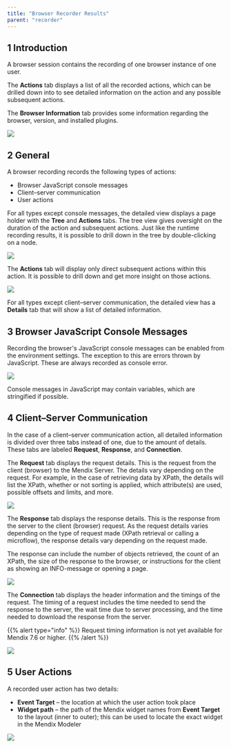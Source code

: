 ```yaml
---
title: "Browser Recorder Results"
parent: "recorder"
---
```


## 1 Introduction

A browser session contains the recording of one browser instance of one user.

The **Actions** tab displays a list of all the recorded actions, which can be drilled down into to see detailed information on the action and any possible subsequent actions.

The **Browser Information** tab provides some information regarding the browser, version, and installed plugins.

![](attachments/Performance_browser_recording.png)

## 2 General

A browser recording records the following types of actions:

* Browser JavaScript console messages
* Client–server communication
* User actions

For all types except console messages, the detailed view displays a page holder with the **Tree** and **Actions** tabs. The tree view gives oversight on the duration of the action and subsequent actions. Just like the runtime recording results, it is possible to drill down in the tree by double-clicking on a node.

![](attachments/Performance_browser_recording_ActionsTree.png)

The **Actions** tab will display only direct subsequent actions within this action. It is possible to drill down and get more insight on those actions.

![](attachments/Performance_browser_recording_ActionsActions.png)

For all types except client–server communication, the detailed view has a **Details** tab that will show a list of detailed information.

## 3 Browser JavaScript Console Messages

Recording the browser's JavaScript console messages can be enabled from the environment settings. The exception to this are errors thrown by JavaScript. These are always recorded as console error.

![](attachments/Performance_browser_recording_ConsoleMessage.png)

Console messages in JavaScript may contain variables, which are stringified if possible. 

## 4 Client–Server Communication

In the case of a client–server communication action, all detailed information is divided over three tabs instead of one, due to the amount of details. These tabs are labeled **Request**, **Response**, and **Connection**.

The **Request** tab displays the request details. This is the request from the client (browser) to the Mendix Server. The details vary depending on the request. For example, in the case of retrieving data by XPath, the details will list the XPath, whether or not sorting is applied, which attribute(s) are used, possible offsets and limits, and more.

![](attachments/Performance_browser_recording_ActionsRequest.png)

The **Response** tab displays the response details. This is the response from the server to the client (browser) request. As the request details varies depending on the type of request made (XPath retrieval or calling a microflow), the response details vary depending on the request made.

The response can include the number of objects retrieved, the count of an XPath, the size of the response to the browser, or instructions for the client as showing an INFO-message or opening a page.

![](attachments/Performance_browser_recording_ActionsResponse.png)

The **Connection** tab displays the header information and the timings of the request. The timing of a request includes the time needed to send the response to the server, the wait time due to server processing, and the time needed to download the response from the server. 

{{% alert type="info" %}}
Request timing information is not yet available for Mendix 7.6 or higher.
{{% /alert %}}

![](attachments/Performance_browser_recording_ActionsConnection.png)

## 5 User Actions

A recorded user action has two details:

* **Event Target** – the location at which the user action took place
* **Widget path** – the path of the Mendix widget names from **Event Target** to the layout (inner to outer); this can be used to locate the exact widget in the Mendix Modeler

![](attachments/Performance_browser_recording_UserAction.png)
